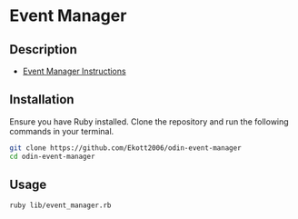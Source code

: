 # Event Manager

## Description

- [Event Manager Instructions](https://www.theodinproject.com/lessons/ruby-event-manager)

## Installation

Ensure you have Ruby installed. Clone the repository and run the following commands in your terminal.

```bash
git clone https://github.com/Ekott2006/odin-event-manager
cd odin-event-manager
```

## Usage

```bash
ruby lib/event_manager.rb
```
